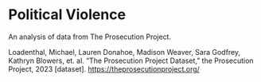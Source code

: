 # Political Violence

An analysis of data from The Prosecution Project.

Loadenthal, Michael, Lauren Donahoe, Madison Weaver, Sara Godfrey, Kathryn Blowers, et. al. “The Prosecution Project Dataset,” the Prosecution Project, 2023 [dataset]. https://theprosecutionproject.org/
